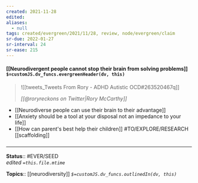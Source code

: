 ```yaml
---
created: 2021-11-28 
edited: 
aliases:
  - null
tags: created/evergreen/2021/11/28, review, node/evergreen/claim
sr-due: 2022-01-27
sr-interval: 24
sr-ease: 215
---
```


#### [[Neurodivergent people cannot stop their brain from solving problems]] `$=customJS.dv_funcs.evergreenHeader(dv, this)`

> ![[tweets_Tweets From Rory - ADHD Autistic OCD#263520467q]]
>
> <cite>[[@roryreckons on Twitter|Rory McCarthy]]</cite>


- [[Neurodiverse people can use their brain to their advantage]]
- [[Anxiety should be a tool at your disposal not an impedance to your life]]
- [[How can parent's best help their children]] #TO/EXPLORE/RESEARCH [[scaffolding]]

### <hr class="footnote"/>

**Status**:: #EVER/SEED  
*edited `=this.file.mtime`*

**Topics**:: [[neurodiversity]]
*`$=customJS.dv_funcs.outlinedIn(dv, this)`*
